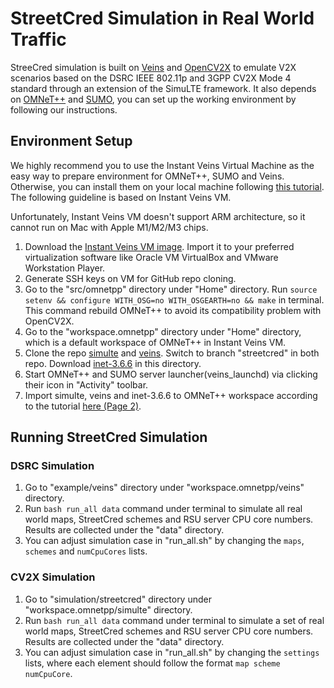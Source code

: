 # StreetCred Simulation in Real World Traffic

StreeCred simulation is built on [Veins](https://veins.car2x.org/) and [OpenCV2X](http://www.cs.ucc.ie/~bm18/cv2x) to emulate V2X scenarios based on the DSRC IEEE 802.11p and 3GPP CV2X Mode 4 standard through an extension of the SimuLTE framework. It also depends on [OMNeT++](https://omnetpp.org/) and [SUMO](https://sumo.dlr.de/docs/index.html), you can set up the working environment by following our instructions.

## Environment Setup

We highly recommend you to use the Instant Veins Virtual Machine as the easy way to prepare environment for OMNeT++, SUMO and Veins. Otherwise, you can install them on your local machine following [this tutorial](https://veins.car2x.org/tutorial/). The following guideline is based on Instant Veins VM.

Unfortunately, Instant Veins VM doesn't support ARM architecture, so it cannot run on Mac with Apple M1/M2/M3 chips.

1. Download the [Instant Veins VM image](https://veins.car2x.org/download/instant-veins-5.2-i1.ova). Import it to your preferred virtualization software like Oracle VM VirtualBox and VMware Workstation Player.
2. Generate SSH keys on VM for GitHub repo cloning.
3. Go to the "src/omnetpp" directory under "Home" directory. Run `source setenv && configure WITH_OSG=no WITH_OSGEARTH=no && make` in terminal. This command rebuild OMNeT++ to avoid its compatibility problem with OpenCV2X.
4. Go to the "workspace.omnetpp" directory under "Home" directory, which is a default workspace of OMNeT++ in Instant Veins VM.
5. Clone the repo [simulte](https://github.com/zqzqz/simulte) and [veins](https://github.com/zqzqz/veins). Switch to branch "streetcred" in both repo. Download [inet-3.6.6](https://github.com/inet-framework/inet/archive/refs/tags/v3.6.6.zip) in this directory.
6. Start OMNeT++ and SUMO server launcher(veins_launchd) via clicking their icon in "Activity" toolbar.
7. Import simulte, veins and inet-3.6.6 to OMNeT++ workspace according to the tutorial [here (Page 2)](https://www.cs.ucc.ie/cv2x/media/OpenCV2X_Documentation.pdf).

## Running StreetCred Simulation

### DSRC Simulation

1. Go to "example/veins" directory under "workspace.omnetpp/veins" directory.
2. Run `bash run_all data` command under terminal to simulate all real world maps, StreetCred schemes and RSU server CPU core numbers. Results are collected under the "data" directory.
3. You can adjust simulation case in "run_all.sh" by changing the `maps`, `schemes` and `numCpuCores` lists.

### CV2X Simulation

1. Go to "simulation/streetcred" directory under "workspace.omnetpp/simulte" directory.
2. Run `bash run_all data` command under terminal to simulate a set of real world maps, StreetCred schemes and RSU server CPU core numbers. Results are collected under the "data" directory.
3. You can adjust simulation case in "run_all.sh" by changing the `settings` lists, where each element should follow the format `map scheme numCpuCore`.
